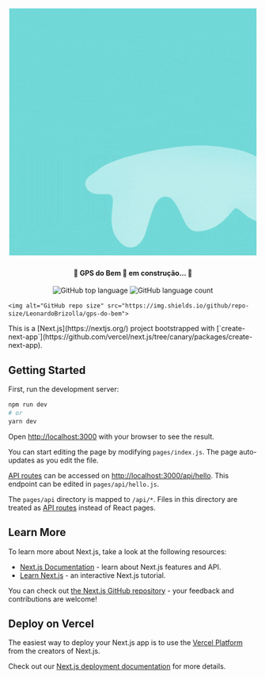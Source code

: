 <h1 align="center">
    <img alt="GPSdoBem" title="#GPSdoBem" src="./styles/img/gps_do_bem.gif" />
</h1>

<h4 align="center"> 
	🚧 GPS do Bem 🧭 em construção... 🚧
</h4>

<p align="center">
    <img alt="GitHub top language" src="https://img.shields.io/github/languages/top/LeonardoBrizolla/gps-do-bem?style=flat-square">
    <img alt="GitHub language count" src="https://img.shields.io/github/languages/count/LeonardoBrizolla/gps-do-bem?style=flat-square">

  	<img alt="GitHub repo size" src="https://img.shields.io/github/repo-size/LeonardoBrizolla/gps-do-bem">
</p>
This is a [Next.js](https://nextjs.org/) project bootstrapped with [`create-next-app`](https://github.com/vercel/next.js/tree/canary/packages/create-next-app).

## Getting Started

First, run the development server:

```bash
npm run dev
# or
yarn dev
```

Open [http://localhost:3000](http://localhost:3000) with your browser to see the result.

You can start editing the page by modifying `pages/index.js`. The page auto-updates as you edit the file.

[API routes](https://nextjs.org/docs/api-routes/introduction) can be accessed on [http://localhost:3000/api/hello](http://localhost:3000/api/hello). This endpoint can be edited in `pages/api/hello.js`.

The `pages/api` directory is mapped to `/api/*`. Files in this directory are treated as [API routes](https://nextjs.org/docs/api-routes/introduction) instead of React pages.

## Learn More

To learn more about Next.js, take a look at the following resources:

- [Next.js Documentation](https://nextjs.org/docs) - learn about Next.js features and API.
- [Learn Next.js](https://nextjs.org/learn) - an interactive Next.js tutorial.

You can check out [the Next.js GitHub repository](https://github.com/vercel/next.js/) - your feedback and contributions are welcome!

## Deploy on Vercel

The easiest way to deploy your Next.js app is to use the [Vercel Platform](https://vercel.com/new?utm_medium=default-template&filter=next.js&utm_source=create-next-app&utm_campaign=create-next-app-readme) from the creators of Next.js.

Check out our [Next.js deployment documentation](https://nextjs.org/docs/deployment) for more details.
